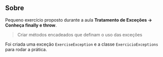 ## Sobre

Pequeno exercício proposto durante a aula **Tratamento de Exceções -> Conheça finally e throw**.

> Criar métodos encadeados que definam o uso das exceções

Foi criada uma exceção `ExerciseException` e a classe `ExercicioExceptions` para rodar a prática.